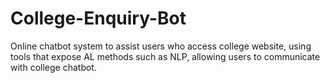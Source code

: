 # College-Enquiry-Bot
Online chatbot system to assist users who access college website, using tools that expose AL methods such as NLP, allowing users to communicate with college chatbot.
